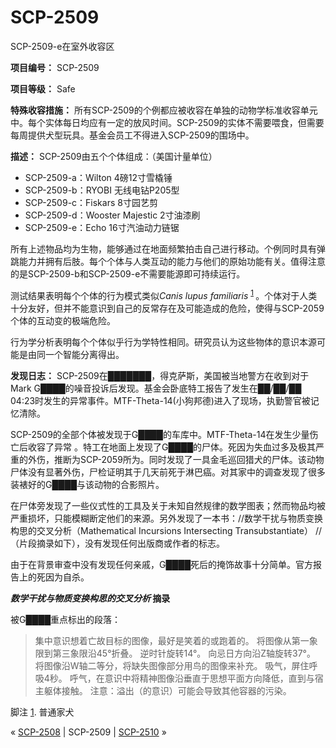 # SCP-2509
                        




SCP-2509-e在室外收容区



**项目编号：** SCP-2509

**项目等级：** Safe

**特殊收容措施：** 所有SCP-2509的个例都应被收容在单独的动物学标准收容单元中。每个实体每日均应有一定的放风时间。SCP-2509的实体不需要喂食，但需要每周提供犬型玩具。基金会员工不得进入SCP-2509的围场中。

**描述：** SCP-2509由五个个体组成：（美国计量单位）

- SCP-2509-a：Wilton 4磅12寸雪橇锤
- SCP-2509-b：RYOBI 无线电钻P205型
- SCP-2509-c：Fiskars 8寸园艺剪
- SCP-2509-d：Wooster Majestic 2寸油漆刷
- SCP-2509-e：Echo 16寸汽油动力链锯

所有上述物品均为生物，能够通过在地面频繁拍击自己进行移动。个例同时具有弹跳能力并拥有后肢。每个个体与人类互动的能力与他们的原始功能有关。值得注意的是SCP-2509-b和SCP-2509-e不需要能源即可持续运行。

测试结果表明每个个体的行为模式类似*Canis lupus familiaris* <sup class='footnoteref'>
 <a shape='rect' class='footnoteref' id='footnoteref-1' href='javascript:;' onclick='WIKIDOT.page.utils.scrollToReference(&apos;footnote-1&apos;)'>1</a>
</sup>。个体对于人类十分友好，但并不能意识到自己的反常存在及可能造成的危险，使得与SCP-2059个体的互动变的极端危险。

行为学分析表明每个个体似乎行为学特性相同。研究员认为这些物体的意识本源可能是由同一个智能分离得出。

**发现日志：** SCP-2509在███████，得克萨斯，美国被当地警方在收到对于Mark G████的噪音投诉后发现。基金会卧底特工报告了发生在██/██/██ 04:23时发生的异常事件。MTF-Theta-14(小狗邦德)进入了现场，执勤警官被记忆清除。

SCP-2509的全部个体被发现于G████的车库中。MTF-Theta-14在发生少量伤亡后收容了异常 。特工在地面上发现了G████的尸体。死因为失血过多及极其严重的外伤，推断为SCP-2059所为。同时发现了一具金毛巡回猎犬的尸体。该动物尸体没有显著外伤，尸检证明其于几天前死于淋巴癌。对其家中的调查发现了很多装裱好的G████与该动物的合影照片。

在尸体旁发现了一些仪式性的工具及关于未知自然规律的数学图表；然而物品均被严重损坏，只能模糊断定他们的来源。另外发现了一本书：//数学干扰与物质变换构思的交叉分析（Mathematical Incursions Intersecting Transubstantiate） //（片段摘录如下），没有发现任何出版商或作者的标志。

由于在背景审查中没有发现任何亲戚，G████死后的掩饰故事十分简单。官方报告上的死因为自杀。

***数学干扰与物质变换构思的交叉分析*  摘录** 

被G████重点标出的段落：


> 集中意识想着亡故目标的图像，最好是笑着的或跑着的。
将图像从第一象限到第三象限沿45°折叠。
逆时针旋转14°。
向忌日方向沿Z轴旋转37°。
将图像沿W轴二等分，将缺失图像部分用鸟的图像来补充。
吸气，屏住呼吸4秒。
呼气，在意识中将精神图像沿垂直于思想平面方向降低，直到与宿主躯体接触。
注意：溢出（的意识）可能会导致其他容器的污染。
> 


脚注
<a shape='rect' href='javascript:;' onclick='WIKIDOT.page.utils.scrollToReference(&apos;footnoteref-1&apos;)'>1</a>. 普通家犬



« [SCP-2508](/scp-2508) | SCP-2509 | [SCP-2510](/scp-2510) »





                    